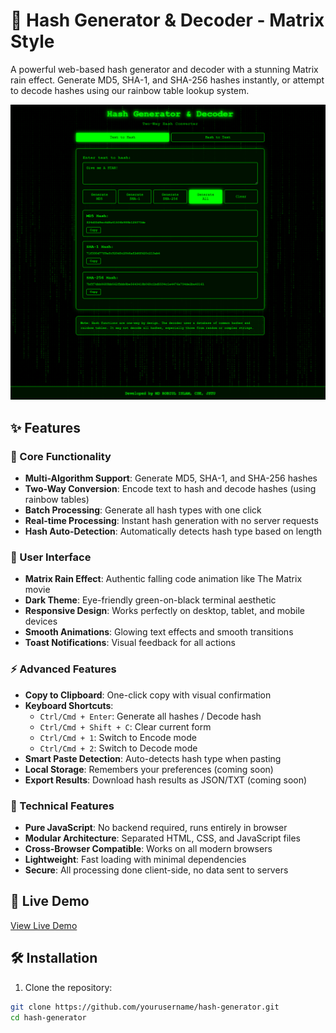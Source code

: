 # 🔐 Hash Generator & Decoder - Matrix Style

A powerful web-based hash generator and decoder with a stunning Matrix rain effect. Generate MD5, SHA-1, and SHA-256 hashes instantly, or attempt to decode hashes using our rainbow table lookup system.

![Hash Generator Preview](hashposter.png)

## ✨ Features

### 🎯 Core Functionality
- **Multi-Algorithm Support**: Generate MD5, SHA-1, and SHA-256 hashes
- **Two-Way Conversion**: Encode text to hash and decode hashes (using rainbow tables)
- **Batch Processing**: Generate all hash types with one click
- **Real-time Processing**: Instant hash generation with no server requests
- **Hash Auto-Detection**: Automatically detects hash type based on length

### 🎨 User Interface
- **Matrix Rain Effect**: Authentic falling code animation like The Matrix movie
- **Dark Theme**: Eye-friendly green-on-black terminal aesthetic
- **Responsive Design**: Works perfectly on desktop, tablet, and mobile devices
- **Smooth Animations**: Glowing text effects and smooth transitions
- **Toast Notifications**: Visual feedback for all actions

### ⚡ Advanced Features
- **Copy to Clipboard**: One-click copy with visual confirmation
- **Keyboard Shortcuts**:
  - `Ctrl/Cmd + Enter`: Generate all hashes / Decode hash
  - `Ctrl/Cmd + Shift + C`: Clear current form
  - `Ctrl/Cmd + 1`: Switch to Encode mode
  - `Ctrl/Cmd + 2`: Switch to Decode mode
- **Smart Paste Detection**: Auto-detects hash type when pasting
- **Local Storage**: Remembers your preferences (coming soon)
- **Export Results**: Download hash results as JSON/TXT (coming soon)

### 🔧 Technical Features
- **Pure JavaScript**: No backend required, runs entirely in browser
- **Modular Architecture**: Separated HTML, CSS, and JavaScript files
- **Cross-Browser Compatible**: Works on all modern browsers
- **Lightweight**: Fast loading with minimal dependencies
- **Secure**: All processing done client-side, no data sent to servers

## 🚀 Live Demo

[View Live Demo](https://roobiul.github.io/hash_converter/)


## 🛠️ Installation

1. Clone the repository:
```bash
git clone https://github.com/yourusername/hash-generator.git
cd hash-generator
